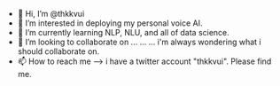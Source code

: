 - 👋 Hi, I’m @thkkvui
- 👀 I’m interested in deploying my personal voice AI.
- 🌱 I’m currently learning NLP, NLU, and all of data science.
- 💞️ I’m looking to collaborate on ... ... ... i'm always wondering what i should collaborate on.
- 📫 How to reach me --> i have a twitter account "thkkvui". Please find me.

<!---
thkkvui/thkkvui is a ✨ special ✨ repository because its `README.md` (this file) appears on your GitHub profile.
You can click the Preview link to take a look at your changes.
--->

